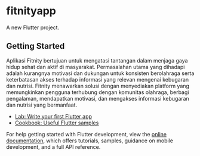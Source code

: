 # fitnityapp

A new Flutter project.

## Getting Started

Aplikasi Fitnity bertujuan untuk mengatasi tantangan dalam menjaga gaya hidup sehat dan aktif di masyarakat. Permasalahan utama yang dihadapi adalah kurangnya motivasi dan dukungan untuk konsisten berolahraga serta keterbatasan akses terhadap informasi yang relevan mengenai kebugaran dan nutrisi. Fitnity menawarkan solusi dengan menyediakan platform yang memungkinkan pengguna terhubung dengan komunitas olahraga, berbagi pengalaman, mendapatkan motivasi, dan mengakses informasi kebugaran dan nutrisi yang bermanfaat.


- [Lab: Write your first Flutter app](https://docs.flutter.dev/get-started/codelab)
- [Cookbook: Useful Flutter samples](https://docs.flutter.dev/cookbook)

For help getting started with Flutter development, view the
[online documentation](https://docs.flutter.dev/), which offers tutorials,
samples, guidance on mobile development, and a full API reference.
